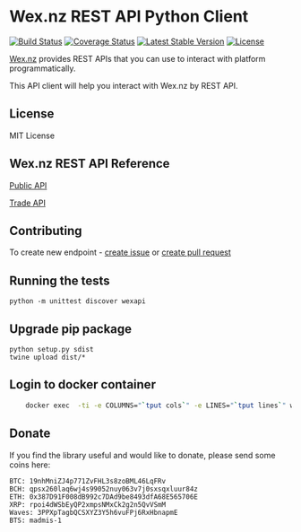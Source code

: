 # Wex.nz REST API Python Client

[![Build Status][testing-image]][testing-link]
[![Coverage Status][coverage-image]][coverage-link]
[![Latest Stable Version][package-image]][package-link]
[![License][license-image]][license-link]


[Wex.nz](https://wex.nz/api/3/docs) provides REST APIs that you can use
 to interact with platform programmatically.

This API client will help you interact with Wex.nz by REST API. 


## License

MIT License


## Wex.nz REST API Reference

[Public API](https://wex.nz/api/3/docs)

[Trade API](https://wex.nz/tapi/docs)


## Contributing
To create new endpoint - [create issue](https://github.com/madmis/wexapi/issues/new) 
or [create pull request](https://github.com/madmis/wexapi/compare)


## Running the tests

    python -m unittest discover wexapi


## Upgrade pip package
    
    python setup.py sdist
    twine upload dist/*


## Login to docker container
```bash
    docker exec  -ti -e COLUMNS="`tput cols`" -e LINES="`tput lines`" wexapi_wexapi_1 bash
```


## Donate
If you find the library useful and would like to donate, please send some coins here:

```
BTC: 19nhMniZJ4p771ZvFHL3s8zoBML46LqFRv
BCH: qpsx260laq6wj4s99052nuy063v7j0sxsqxluur84z
ETH: 0x387D91F008dB992c7DAd9be8493dfA68E565706E
XRP: rpoi4dWSbEyQP2xmpsNMxCk2g2n5QvVSmM
Waves: 3PPXpTagbQCSXYZ3Y5h6vuFPj6RxHbnapmE
BTS: madmis-1
```




[testing-link]: https://travis-ci.org/madmis/wexapi
[testing-image]: https://travis-ci.org/madmis/wexapi.svg?branch=master

[coverage-link]: https://coveralls.io/github/madmis/wexapi?branch=master
[coverage-image]: https://coveralls.io/repos/github/madmis/wexapi/badge.svg?branch=master

[package-link]: https://pypi.org/project/wexapi/
[package-image]: https://img.shields.io/pypi/v/wexapi.svg?style=flat-square

[license-image]: https://img.shields.io/github/license/madmis/wexapi.svg
[license-link]: https://github.com/madmis/wexapi/blob/master/LICENSE.TXT
